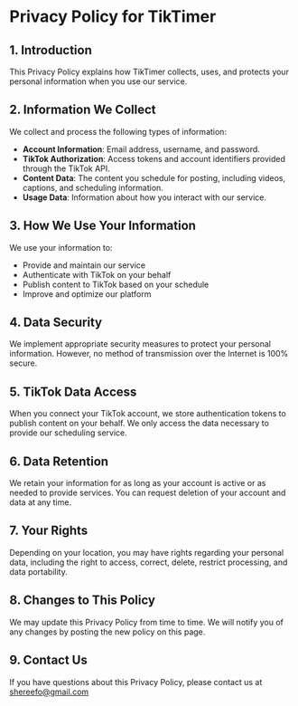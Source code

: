 # Privacy Policy for TikTimer

## 1. Introduction
This Privacy Policy explains how TikTimer collects, uses, and protects your personal information when you use our service.

## 2. Information We Collect
We collect and process the following types of information:

- **Account Information**: Email address, username, and password.
- **TikTok Authorization**: Access tokens and account identifiers provided through the TikTok API.
- **Content Data**: The content you schedule for posting, including videos, captions, and scheduling information.
- **Usage Data**: Information about how you interact with our service.

## 3. How We Use Your Information
We use your information to:
- Provide and maintain our service
- Authenticate with TikTok on your behalf
- Publish content to TikTok based on your schedule
- Improve and optimize our platform

## 4. Data Security
We implement appropriate security measures to protect your personal information. However, no method of transmission over the Internet is 100% secure.

## 5. TikTok Data Access
When you connect your TikTok account, we store authentication tokens to publish content on your behalf. We only access the data necessary to provide our scheduling service.

## 6. Data Retention
We retain your information for as long as your account is active or as needed to provide services. You can request deletion of your account and data at any time.

## 7. Your Rights
Depending on your location, you may have rights regarding your personal data, including the right to access, correct, delete, restrict processing, and data portability.

## 8. Changes to This Policy
We may update this Privacy Policy from time to time. We will notify you of any changes by posting the new policy on this page.

## 9. Contact Us
If you have questions about this Privacy Policy, please contact us at shereefo@gmail.com 
